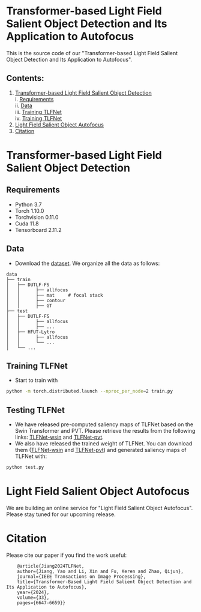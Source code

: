 # Transformer-based Light Field Salient Object Detection and Its Application to Autofocus

This is the source code of our "Transformer-based Light Field Salient Object Detection and Its Application to Autofocus".

## Contents:

1. [Transformer-based Light Field Salient Object Detection](#transformer-based-light-field-salient-object-detection)<br>
  i. [Requirements](#requirements)<br>
  ii. [Data](#data)<br>
  iii. [Training TLFNet](#training-tlfnet)<br>
  iv. [Training TLFNet](#testing-tlfnet)<br>
2. [Light Field Salient Object Autofocus](#light-field-salient-object-autofocus)<br>
3. [Citation](#citation)<br>

# Transformer-based Light Field Salient Object Detection

## Requirements
* Python 3.7 <br>
* Torch 1.10.0 <br>
* Torchvision 0.11.0 <br>
* Cuda 11.8 <br>
* Tensorboard 2.11.2

## Data
* Download the [dataset](https://github.com/kerenfu/LFSOD-Survey). We organize all the data as follows:
```
data
├── train
│   ├── DUTLF-FS 
│   │      ├── allfocus
│   │      ├── mat     # focal stack
│   │      ├── contour
│   │      ├── GT
├── test
│   ├── DUTLF-FS
│   │      ├── allfocus
│   │      ├── ...
│   ├── HFUT-Lytro
│   │      ├── allfocus
│   │      └── ...
│   └── ...
```

## Training TLFNet
* Start to train with
```sh
python -m torch.distributed.launch --nproc_per_node=2 train.py 
```

## Testing TLFNet
* We have released pre-computed saliency maps of TLFNet based on the Swin Transformer and PVT. Please retrieve the results from the following links: [TLFNet-wsin]() and [TLFNet-pvt]().
* We also have released the trained weight of TLFNet. You can download them ([TLFNet-wsin]() and [TLFNet-pvt]()) and generated saliency maps of TLFNet with:
```sh
python test.py  
```


# Light Field Salient Object Autofocus
We are building an online service for "Light Field Salient Object Autofocus". Please stay tuned for our upcoming release.

# Citation
Please cite our paper if you find the work useful: 

        @article{Jiang2024TLFNet,
        author={Jiang, Yao and Li, Xin and Fu, Keren and Zhao, Qijun},
        journal={IEEE Transactions on Image Processing}, 
        title={Transformer-Based Light Field Salient Object Detection and Its Application to Autofocus}, 
        year={2024},
        volume={33},
        pages={6647-6659}}
